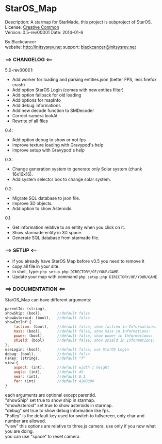 StarOS_Map
==========

Description: A starmap for StarMade, this project is subproject of StarOS.  
License: [Creative Common](http://creativecommons.org/licenses/by/3.0/legalcode)  
Version: 0.5-rev00001
Date: 2014-01-6

By Blackcancer  
website: http://initsysrev.net
support: blackcancer@initsysrev.net



### ==> CHANGELOG <==
5.0-rev00001:
-	Add worker for loading and parsing entities.json (better FPS, less firefox crash)
-	Add option StarOS Login (comes with new entites filter)
-	Add option fallback for old loading
-	Add options for mapInfo
-	Add debug informations
-	Add new decode function to SMDecoder
-	Correct camera lookAt
-	Rewrite of all files

0.4:
-	Add option debug to show or not fps
-	Improve texture loading with Gravypod's help
-	Improve setup with Gravypod's help

0.3:
-	Change generation system to generate only Solar system (chunk 16x16x16).
-	Add system selector box to change solar system.

0.2:
-	Migrate SQL database to json file.
-	Improve 3D objects.
-	Add option to show Asteroids.

0.1:
-	Get information relative to an entity when you click on it.
-	Show starmade entity in 3D space.
-	Generate SQL database from starmade file.



### ==> SETUP <==

-	if you already have StarOS Map before v0.5 you need to remove it
-	copy all file in your site.
-	In shell, type: `php setup.php DIRECTORY/OF/YOUR/GAME`.
-	Update your map with command `php setup.php DIRECTORY/OF/YOUR/GAME`


	
### ==> DOCUMENTATION <==

StarOS_Map can have different arguments:  

```javascript
parentId: (string),
showShip: (bool),		//default false
showAsteroid: (bool),	//default false
showEntInf:{
	faction: (bool),	//default false, show faction in Informations:
	mass: (bool),		//default false, show mass in Informations:
	power: (bool),		//default false, show power in Informations:
	shield: (bool)		//default false, show shield in Informations:
},
useLogin: (bool),		//default false, use StarOS Login
debug: (bool),			//default false
FsKey: (string),		//default "f"
view:{
	aspect: (int),  	//default width / height
	angle: (int),		//default 45
	near: (int),		//default 0.1
	far: (int)			//default 4100000
}
```

each arguments are optional except parentId.  
"showShip" set true to show ship in starmap.  
"showAsteroid" set true to show asteroids in starmap.  
"debug" set true to show debug information like fps.  
"FsKey" is the default key used for switch to fullscreen, only char and number are allowed.  
"view" this options are relative to three.js camera, use only if you now what you are doing.  
you can use "space" to reset camera.  
